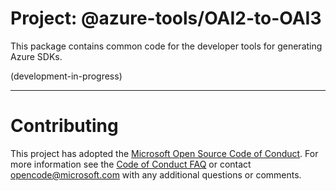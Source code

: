 # Project: @azure-tools/OAI2-to-OAI3

This package contains common code for the developer tools for generating Azure SDKs.

(development-in-progress)

---

# Contributing

This project has adopted the [Microsoft Open Source Code of Conduct](https://opensource.microsoft.com/codeofconduct/). For more information see the [Code of Conduct FAQ](https://opensource.microsoft.com/codeofconduct/faq/) or contact [opencode@microsoft.com](mailto:opencode@microsoft.com) with any additional questions or comments.
